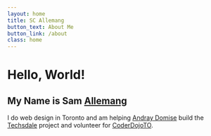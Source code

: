 ```yaml
---
layout: home
title: SC Allemang
button_text: About Me
button_link: /about
class: home
---
```


# Hello, World!

## My Name is Sam [Allemang](http://en.wikipedia.org/wiki/Alemanni)

I do web design in Toronto and am helping [Andray Domise](http://andraydomise.ca) build the [Techsdale](http://techsdale.ca) project and volunteer for [CoderDojoTO](http://coderdojoto.com).